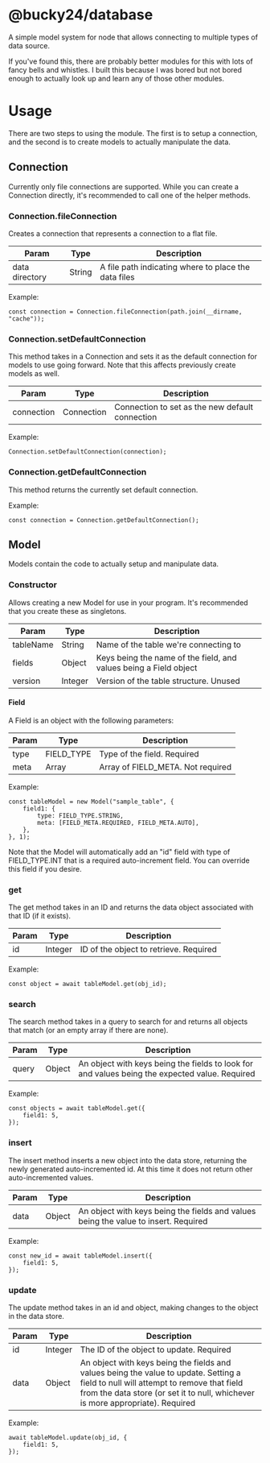 # @bucky24/database
A simple model system for node that allows connecting to multiple types of data source.

If you've found this, there are probably better modules for this with lots of fancy bells and whistles. I built this because I was bored but not bored enough to actually look up and learn any of those other modules.

# Usage

There are two steps to using the module. The first is to setup a connection, and the second is to create models to actually manipulate the data.

## Connection

Currently only file connections are supported. While you can create a Connection directly, it's recommended to call one of the helper methods.

### Connection.fileConnection

Creates a connection that represents a connection to a flat file.

| Param | Type | Description |
|---|---|---|
| data directory | String | A file path indicating where to place the data files |

Example:

```
const connection = Connection.fileConnection(path.join(__dirname, "cache"));
```

### Connection.setDefaultConnection

This method takes in a Connection and sets it as the default connection for models to use going forward. Note that this affects previously create models as well.

| Param | Type | Description |
|---|---|---|
| connection | Connection | Connection to set as the new default connection |

Example:

```
Connection.setDefaultConnection(connection);
```

### Connection.getDefaultConnection

This method returns the currently set default connection.

Example:

```
const connection = Connection.getDefaultConnection();
```

## Model

Models contain the code to actually setup and manipulate data.

### Constructor

Allows creating a new Model for use in your program. It's recommended that you create these as singletons.

| Param | Type | Description |
|---|---|---|
| tableName | String | Name of the table we're connecting to |
| fields | Object | Keys being the name of the field, and values being a Field object |
| version | Integer | Version of the table structure. Unused |

#### Field

A Field is an object with the following parameters:

| Param | Type | Description |
|---|---|---|
| type | FIELD_TYPE | Type of the field. Required |
| meta | Array | Array of FIELD_META. Not required |

Example:

```
const tableModel = new Model("sample_table", {
    field1: {
        type: FIELD_TYPE.STRING,
        meta: [FIELD_META.REQUIRED, FIELD_META.AUTO],
    },
}, 1);
```

Note that the Model will automatically add an "id" field with type of FIELD_TYPE.INT that is a required auto-increment field. You can override this field if you desire.


### get

The get method takes in an ID and returns the data object associated with that ID (if it exists).

| Param | Type | Description |
|---|---|---|
| id | Integer | ID of the object to retrieve. Required |

Example:

```
const object = await tableModel.get(obj_id);
```

### search

The search method takes in a query to search for and returns all objects that match (or an empty array if there are none).

| Param | Type | Description |
|---|---|---|
| query | Object | An object with keys being the fields to look for and values being the expected value. Required |

Example:

```
const objects = await tableModel.get({
    field1: 5,
});
```

### insert

The insert method inserts a new object into the data store, returning the newly generated auto-incremented id. At this time it does not return other auto-incremented values.

| Param | Type | Description |
|---|---|---|
| data | Object | An object with keys being the fields and values being the value to insert. Required |

Example:

```
const new_id = await tableModel.insert({
    field1: 5,
});
```

### update

The update method takes in an id and object, making changes to the object in the data store.

| Param | Type | Description |
|---|---|---|
| id | Integer | The ID of the object to update. Required |
| data | Object | An object with keys being the fields and values being the value to update. Setting a field to null will attempt to remove that field from the data store (or set it to null, whichever is more appropriate). Required |

Example:

```
await tableModel.update(obj_id, {
    field1: 5,
});
```